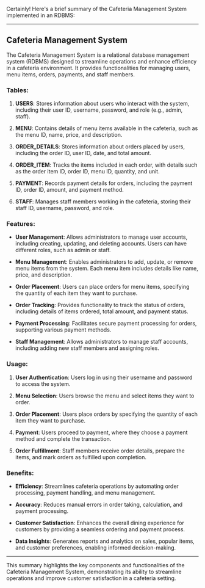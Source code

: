 Certainly! Here's a brief summary of the Cafeteria Management System implemented in an RDBMS:

---

## Cafeteria Management System

The Cafeteria Management System is a relational database management system (RDBMS) designed to streamline operations and enhance efficiency in a cafeteria environment. It provides functionalities for managing users, menu items, orders, payments, and staff members.

### Tables:

1. **USERS**: Stores information about users who interact with the system, including their user ID, username, password, and role (e.g., admin, staff).

2. **MENU**: Contains details of menu items available in the cafeteria, such as the menu ID, name, price, and description.

3. **ORDER_DETAILS**: Stores information about orders placed by users, including the order ID, user ID, date, and total amount.

4. **ORDER_ITEM**: Tracks the items included in each order, with details such as the order item ID, order ID, menu ID, quantity, and unit.

5. **PAYMENT**: Records payment details for orders, including the payment ID, order ID, amount, and payment method.

6. **STAFF**: Manages staff members working in the cafeteria, storing their staff ID, username, password, and role.

### Features:

- **User Management**: Allows administrators to manage user accounts, including creating, updating, and deleting accounts. Users can have different roles, such as admin or staff.

- **Menu Management**: Enables administrators to add, update, or remove menu items from the system. Each menu item includes details like name, price, and description.

- **Order Placement**: Users can place orders for menu items, specifying the quantity of each item they want to purchase.

- **Order Tracking**: Provides functionality to track the status of orders, including details of items ordered, total amount, and payment status.

- **Payment Processing**: Facilitates secure payment processing for orders, supporting various payment methods.

- **Staff Management**: Allows administrators to manage staff accounts, including adding new staff members and assigning roles.

### Usage:

1. **User Authentication**: Users log in using their username and password to access the system.

2. **Menu Selection**: Users browse the menu and select items they want to order.

3. **Order Placement**: Users place orders by specifying the quantity of each item they want to purchase.

4. **Payment**: Users proceed to payment, where they choose a payment method and complete the transaction.

5. **Order Fulfillment**: Staff members receive order details, prepare the items, and mark orders as fulfilled upon completion.

### Benefits:

- **Efficiency**: Streamlines cafeteria operations by automating order processing, payment handling, and menu management.

- **Accuracy**: Reduces manual errors in order taking, calculation, and payment processing.

- **Customer Satisfaction**: Enhances the overall dining experience for customers by providing a seamless ordering and payment process.

- **Data Insights**: Generates reports and analytics on sales, popular items, and customer preferences, enabling informed decision-making.

---

This summary highlights the key components and functionalities of the Cafeteria Management System, demonstrating its ability to streamline operations and improve customer satisfaction in a cafeteria setting.
